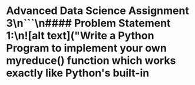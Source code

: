 # Advanced Data Science Assignment 3\n```\n#### Problem Statement​ ​1:\n![alt text]("Write a Python Program to implement your own myreduce() function which works exactly like Python's built-in